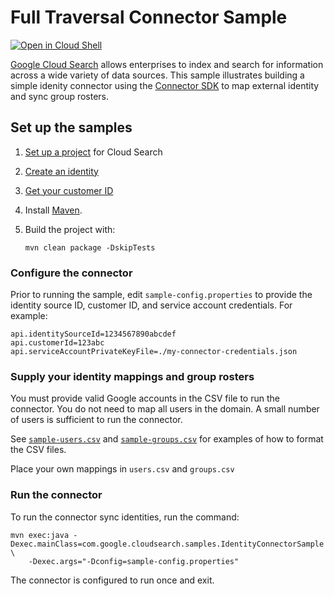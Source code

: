 # Full Traversal Connector Sample

[![Open in Cloud Shell][cloudshell-badge]][cloudshell-open]

[Google Cloud Search][cloud-search] allows enterprises to index and search
for information across a wide variety of data sources. This sample illustrates
building a simple idenity connector using the [Connector SDK][sdk-guide]
to map external identity and sync group rosters.

## Set up the samples

1. [Set up a project][project-setup] for Cloud Search
1. [Create an identity][create-identity-source]
1. [Get your customer ID][get-customer-id]
1. Install [Maven][maven-install].
1. Build the project with:

   ```
   mvn clean package -DskipTests
   ```

### Configure the connector

Prior to running the sample, edit `sample-config.properties` to provide the
identity source ID, customer ID, and service account credentials. For example:

```
api.identitySourceId=1234567890abcdef
api.customerId=123abc
api.serviceAccountPrivateKeyFile=./my-connector-credentials.json
```

### Supply your identity mappings and group rosters

You must provide valid Google accounts in the CSV file to run the connector.
You do not need to map all users in the domain. A small number of users is
sufficient to run the connector.

See [`sample-users.csv`](sample-users.csv) and
[`sample-groups.csv`](sample-groups.csv) for examples of how to format
the CSV files.

Place your own mappings in `users.csv` and `groups.csv`
### Run the connector

To run the connector sync identities, run the command:

```
mvn exec:java -Dexec.mainClass=com.google.cloudsearch.samples.IdentityConnectorSample \
    -Dexec.args="-Dconfig=sample-config.properties"
```

The connector is configured to run once and exit.

[cloudshell-badge]: http://gstatic.com/cloudssh/images/open-btn.png
[cloudshell-open]: https://console.cloud.google.com/cloudshell/open?git_repo=https://github.com/gsuitedevs/cloud-search-samples&page=editor&open_in_editor=identity/connector/sdk/full-sync/README.md
[cloud-search]: https://developers.google.com/cloud-search/
[google-api-java]: https://github.com/google/google-api-java-client
[sdk-guide]: https://devsite.googleplex.com/cloud-search/docs/guides/identity-connector-overview
[project-setup]: https://developers.google.com/cloud-search/docs/guides/project-setup
[create-identity-source]: https://support.google.com/a/answer/7430822?pli=1
[maven-install]: http://maven.apache.org/install.html
[get-customer-id]: TODO_NO_DOC_TO_LINK_TO_YET
